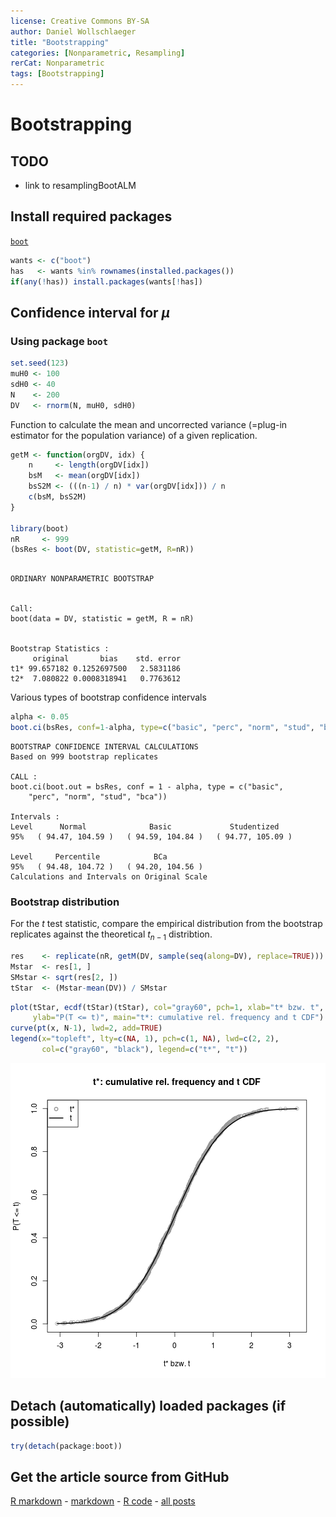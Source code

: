 ```yaml
---
license: Creative Commons BY-SA
author: Daniel Wollschlaeger
title: "Bootstrapping"
categories: [Nonparametric, Resampling]
rerCat: Nonparametric
tags: [Bootstrapping]
---
```


Bootstrapping
=========================

TODO
-------------------------

 - link to resamplingBootALM

Install required packages
-------------------------

[`boot`](http://cran.r-project.org/package=boot)


```r
wants <- c("boot")
has   <- wants %in% rownames(installed.packages())
if(any(!has)) install.packages(wants[!has])
```

Confidence interval for $\mu$
-------------------------

### Using package `boot`
    

```r
set.seed(123)
muH0 <- 100
sdH0 <- 40
N    <- 200
DV   <- rnorm(N, muH0, sdH0)
```

Function to calculate the mean and uncorrected variance (=plug-in estimator for the population variance) of a given replication.


```r
getM <- function(orgDV, idx) {
    n     <- length(orgDV[idx])
    bsM   <- mean(orgDV[idx])
    bsS2M <- (((n-1) / n) * var(orgDV[idx])) / n
    c(bsM, bsS2M)
}

library(boot)
nR     <- 999
(bsRes <- boot(DV, statistic=getM, R=nR))
```

```

ORDINARY NONPARAMETRIC BOOTSTRAP


Call:
boot(data = DV, statistic = getM, R = nR)


Bootstrap Statistics :
     original       bias    std. error
t1* 99.657182 0.1252697500   2.5831186
t2*  7.080822 0.0008318941   0.7763612
```

Various types of bootstrap confidence intervals


```r
alpha <- 0.05
boot.ci(bsRes, conf=1-alpha, type=c("basic", "perc", "norm", "stud", "bca"))
```

```
BOOTSTRAP CONFIDENCE INTERVAL CALCULATIONS
Based on 999 bootstrap replicates

CALL : 
boot.ci(boot.out = bsRes, conf = 1 - alpha, type = c("basic", 
    "perc", "norm", "stud", "bca"))

Intervals : 
Level      Normal              Basic             Studentized     
95%   ( 94.47, 104.59 )   ( 94.59, 104.84 )   ( 94.77, 105.09 )  

Level     Percentile            BCa          
95%   ( 94.48, 104.72 )   ( 94.20, 104.56 )  
Calculations and Intervals on Original Scale
```

### Bootstrap distribution

For the $t$ test statistic, compare the empirical distribution from the bootstrap replicates against the theoretical $t_{n-1}$ distribtion.


```r
res    <- replicate(nR, getM(DV, sample(seq(along=DV), replace=TRUE)))
Mstar  <- res[1, ]
SMstar <- sqrt(res[2, ])
tStar  <- (Mstar-mean(DV)) / SMstar
```


```r
plot(tStar, ecdf(tStar)(tStar), col="gray60", pch=1, xlab="t* bzw. t",
     ylab="P(T <= t)", main="t*: cumulative rel. frequency and t CDF")
curve(pt(x, N-1), lwd=2, add=TRUE)
legend(x="topleft", lty=c(NA, 1), pch=c(1, NA), lwd=c(2, 2),
       col=c("gray60", "black"), legend=c("t*", "t"))
```

![plot of chunk rerResamplingBoot01](../content/assets/figure/rerResamplingBoot01-1.png) 

Detach (automatically) loaded packages (if possible)
-------------------------


```r
try(detach(package:boot))
```

Get the article source from GitHub
----------------------------------------------

[R markdown](https://github.com/dwoll/RExRepos/raw/master/Rmd/resamplingBoot.Rmd) - [markdown](https://github.com/dwoll/RExRepos/raw/master/md/resamplingBoot.md) - [R code](https://github.com/dwoll/RExRepos/raw/master/R/resamplingBoot.R) - [all posts](https://github.com/dwoll/RExRepos/)

